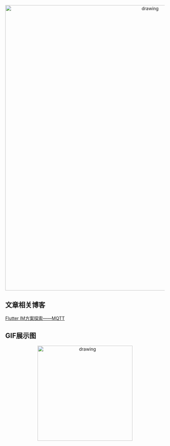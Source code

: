 <p align="center">
<img src=https://github.com/tongyangsheng/flutter_im_demo/blob/master/showImage/main_showImage.png alt="drawing" width="900">
</p>

## 文章相关博客
[Flutter IM方案探索——MQTT](https://juejin.im/post/5f2114cc6fb9a07ea55f2d07)

## GIF展示图
<p align="center">
<img src=https://github.com/tongyangsheng/flutter_im_demo/blob/master/showImage/ezgif.com-optimize.gif alt="drawing" width="300">
</p>
